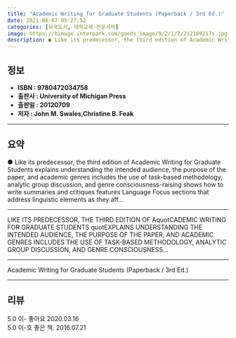 ```yaml
---
title: "Academic Writing for Graduate Students (Paperback / 3rd Ed.)"
date: 2021-06-07 05:27:52
categories: [외국도서, 대학교재-전문서적]
image: https://bimage.interpark.com/goods_image/9/2/1/7/212189217s.jpg
description: ● Like its predecessor, the third edition of Academic Writing for Graduate Students explains understanding the intended audience, the purpose of the paper, and
---
```


## **정보**

- **ISBN : 9780472034758**
- **출판사 : University of Michigan Press**
- **출판일 : 20120709**
- **저자 : John M. Swales,Christine B. Feak**

------



## **요약**

●  Like its predecessor, the third edition of Academic Writing for Graduate Students explains understanding the intended audience, the purpose of the paper, and academic genres includes the use of task-based methodology, analytic group discussion, and genre consciousness-raising shows how to write summaries and critiques features Language Focus sections that address linguistic elements as they aff...

------

LIKE ITS PREDECESSOR, THE THIRD EDITION OF AquotCADEMIC WRITING FOR GRADUATE STUDENTS quotEXPLAINS UNDERSTANDING THE INTENDED AUDIENCE, THE PURPOSE OF THE PAPER, AND ACADEMIC GENRES INCLUDES THE USE OF TASK-BASED METHODOLOGY, ANALYTIC GROUP DISCUSSION, AND GENRE CONSCIOUSNESS... 

------


Academic Writing for Graduate Students (Paperback / 3rd Ed.) 

------


## **리뷰** 

5.0 이- 좋아요 2020.03.16 <br/>5.0 이-호 좋은 책.  2016.07.21 <br/>
